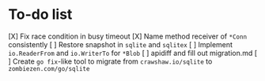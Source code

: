 # To-do list

[X] Fix race condition in busy timeout
[X] Name method receiver of `*Conn` consistently
[ ] Restore snapshot in `sqlite` and `sqlitex`
[ ] Implement `io.ReaderFrom` and `io.WriterTo` for `*Blob`
[ ] apidiff and fill out migration.md
[ ] Create `go fix`-like tool to migrate from `crawshaw.io/sqlite` to `zombiezen.com/go/sqlite`
